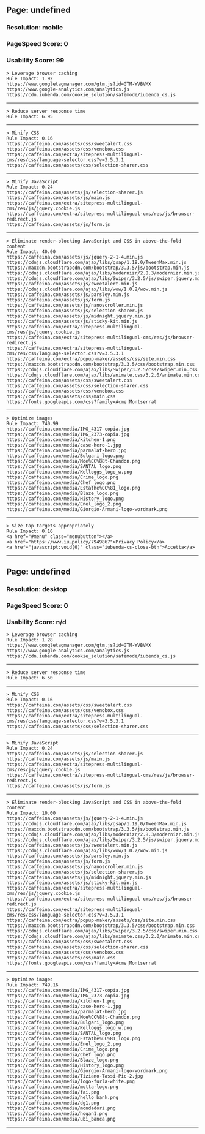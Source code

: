 
   ## Page: undefined

   ### Resolution: mobile

   ### PageSpeed Score: 0

   ### Usability Score: 99

   
    > Leverage browser caching
    Rule Impact: 1.92
    https://www.googletagmanager.com/gtm.js?id=GTM-WVBVMX
    https://www.google-analytics.com/analytics.js
    https://cdn.iubenda.com/cookie_solution/safemode/iubenda_cs.js
  ---
  
    > Reduce server response time
    Rule Impact: 6.95
    
  ---
  
    > Minify CSS
    Rule Impact: 0.16
    https://caffeina.com/assets/css/sweetalert.css
    https://caffeina.com/assets/css/venobox.css
    https://caffeina.com/extra/sitepress-multilingual-cms/res/css/language-selector.css?v=3.5.3.1
    https://caffeina.com/assets/css/selection-sharer.css
  ---
  
    > Minify JavaScript
    Rule Impact: 0.24
    https://caffeina.com/assets/js/selection-sharer.js
    https://caffeina.com/assets/js/main.js
    https://caffeina.com/extra/sitepress-multilingual-cms/res/js/jquery.cookie.js
    https://caffeina.com/extra/sitepress-multilingual-cms/res/js/browser-redirect.js
    https://caffeina.com/assets/js/form.js
  ---
  
    > Eliminate render-blocking JavaScript and CSS in above-the-fold content
    Rule Impact: 40.00
    https://caffeina.com/assets/js/jquery-2-1-4.min.js
    https://cdnjs.cloudflare.com/ajax/libs/gsap/1.19.0/TweenMax.min.js
    https://maxcdn.bootstrapcdn.com/bootstrap/3.3.5/js/bootstrap.min.js
    https://cdnjs.cloudflare.com/ajax/libs/modernizr/2.8.3/modernizr.min.js
    https://cdnjs.cloudflare.com/ajax/libs/Swiper/3.2.5/js/swiper.jquery.min.js
    https://caffeina.com/assets/js/sweetalert.min.js
    https://cdnjs.cloudflare.com/ajax/libs/wow/1.0.2/wow.min.js
    https://caffeina.com/assets/js/parsley.min.js
    https://caffeina.com/assets/js/form.js
    https://caffeina.com/assets/js/nanoscroller.min.js
    https://caffeina.com/assets/js/selection-sharer.js
    https://caffeina.com/assets/js/midnight.jquery.min.js
    https://caffeina.com/assets/js/sticky-kit.min.js
    https://caffeina.com/extra/sitepress-multilingual-cms/res/js/jquery.cookie.js
    https://caffeina.com/extra/sitepress-multilingual-cms/res/js/browser-redirect.js
    https://caffeina.com/extra/sitepress-multilingual-cms/res/css/language-selector.css?v=3.5.3.1
    https://caffeina.com/extra/popup-maker/assets/css/site.min.css
    https://maxcdn.bootstrapcdn.com/bootstrap/3.3.5/css/bootstrap.min.css
    https://cdnjs.cloudflare.com/ajax/libs/Swiper/3.2.5/css/swiper.min.css
    https://cdnjs.cloudflare.com/ajax/libs/animate.css/3.2.0/animate.min.css
    https://caffeina.com/assets/css/sweetalert.css
    https://caffeina.com/assets/css/selection-sharer.css
    https://caffeina.com/assets/css/venobox.css
    https://caffeina.com/assets/css/main.css
    https://fonts.googleapis.com/css?family=Acme|Montserrat
  ---
  
    > Optimize images
    Rule Impact: 740.99
    https://caffeina.com/media/IMG_4317-copia.jpg
    https://caffeina.com/media/IMG_2373-copia.jpg
    https://caffeina.com/media/kitchen-1.png
    https://caffeina.com/media/case-hero-1.jpg
    https://caffeina.com/media/parmalat-hero.jpg
    https://caffeina.com/media/Bulgari_logo.png
    https://caffeina.com/media/Moe%CC%88t-Chandon.png
    https://caffeina.com/media/SANTAL_logo.png
    https://caffeina.com/media/Kelloggs_logo_w.png
    https://caffeina.com/media/Crime_logo.png
    https://caffeina.com/media/Chef_logo.png
    https://caffeina.com/media/Estathe%CC%81_logo.png
    https://caffeina.com/media/Blaze_logo.png
    https://caffeina.com/media/History_logo.png
    https://caffeina.com/media/Enel_logo_2.png
    https://caffeina.com/media/Giorgio-Armani-logo-wordmark.png
  ---
  
    > Size tap targets appropriately
    Rule Impact: 0.16
    <a href="#menu" class="menubutton"></a>
    <a href="https://www.iu…policy/7949867">Privacy Policy</a>
    <a href="javascript:void(0)" class="iubenda-cs-close-btn">Accetta</a>
  ---
  

   
  
   ## Page: undefined

   ### Resolution: desktop

   ### PageSpeed Score: 0

   ### Usability Score: n/d

   
    > Leverage browser caching
    Rule Impact: 1.28
    https://www.googletagmanager.com/gtm.js?id=GTM-WVBVMX
    https://www.google-analytics.com/analytics.js
    https://cdn.iubenda.com/cookie_solution/safemode/iubenda_cs.js
  ---
  
    > Reduce server response time
    Rule Impact: 6.50
    
  ---
  
    > Minify CSS
    Rule Impact: 0.16
    https://caffeina.com/assets/css/sweetalert.css
    https://caffeina.com/assets/css/venobox.css
    https://caffeina.com/extra/sitepress-multilingual-cms/res/css/language-selector.css?v=3.5.3.1
    https://caffeina.com/assets/css/selection-sharer.css
  ---
  
    > Minify JavaScript
    Rule Impact: 0.24
    https://caffeina.com/assets/js/selection-sharer.js
    https://caffeina.com/assets/js/main.js
    https://caffeina.com/extra/sitepress-multilingual-cms/res/js/jquery.cookie.js
    https://caffeina.com/extra/sitepress-multilingual-cms/res/js/browser-redirect.js
    https://caffeina.com/assets/js/form.js
  ---
  
    > Eliminate render-blocking JavaScript and CSS in above-the-fold content
    Rule Impact: 10.00
    https://caffeina.com/assets/js/jquery-2-1-4.min.js
    https://cdnjs.cloudflare.com/ajax/libs/gsap/1.19.0/TweenMax.min.js
    https://maxcdn.bootstrapcdn.com/bootstrap/3.3.5/js/bootstrap.min.js
    https://cdnjs.cloudflare.com/ajax/libs/modernizr/2.8.3/modernizr.min.js
    https://cdnjs.cloudflare.com/ajax/libs/Swiper/3.2.5/js/swiper.jquery.min.js
    https://caffeina.com/assets/js/sweetalert.min.js
    https://cdnjs.cloudflare.com/ajax/libs/wow/1.0.2/wow.min.js
    https://caffeina.com/assets/js/parsley.min.js
    https://caffeina.com/assets/js/form.js
    https://caffeina.com/assets/js/nanoscroller.min.js
    https://caffeina.com/assets/js/selection-sharer.js
    https://caffeina.com/assets/js/midnight.jquery.min.js
    https://caffeina.com/assets/js/sticky-kit.min.js
    https://caffeina.com/extra/sitepress-multilingual-cms/res/js/jquery.cookie.js
    https://caffeina.com/extra/sitepress-multilingual-cms/res/js/browser-redirect.js
    https://caffeina.com/extra/sitepress-multilingual-cms/res/css/language-selector.css?v=3.5.3.1
    https://caffeina.com/extra/popup-maker/assets/css/site.min.css
    https://maxcdn.bootstrapcdn.com/bootstrap/3.3.5/css/bootstrap.min.css
    https://cdnjs.cloudflare.com/ajax/libs/Swiper/3.2.5/css/swiper.min.css
    https://cdnjs.cloudflare.com/ajax/libs/animate.css/3.2.0/animate.min.css
    https://caffeina.com/assets/css/sweetalert.css
    https://caffeina.com/assets/css/selection-sharer.css
    https://caffeina.com/assets/css/venobox.css
    https://caffeina.com/assets/css/main.css
    https://fonts.googleapis.com/css?family=Acme|Montserrat
  ---
  
    > Optimize images
    Rule Impact: 749.16
    https://caffeina.com/media/IMG_4317-copia.jpg
    https://caffeina.com/media/IMG_2373-copia.jpg
    https://caffeina.com/media/kitchen-1.png
    https://caffeina.com/media/case-hero-1.jpg
    https://caffeina.com/media/parmalat-hero.jpg
    https://caffeina.com/media/Moe%CC%88t-Chandon.png
    https://caffeina.com/media/Bulgari_logo.png
    https://caffeina.com/media/Kelloggs_logo_w.png
    https://caffeina.com/media/SANTAL_logo.png
    https://caffeina.com/media/Estathe%CC%81_logo.png
    https://caffeina.com/media/Enel_logo_2.png
    https://caffeina.com/media/Crime_logo.png
    https://caffeina.com/media/Chef_logo.png
    https://caffeina.com/media/Blaze_logo.png
    https://caffeina.com/media/History_logo.png
    https://caffeina.com/media/Giorgio-Armani-logo-wordmark.png
    https://caffeina.com/media/Tiziano-Tassi-Pic-2.jpg
    https://caffeina.com/media/logo-furla-white.png
    https://caffeina.com/media/motta-logo.png
    https://caffeina.com/media/fai.png
    https://caffeina.com/media/hello_bank.png
    https://caffeina.com/media/dg1.png
    https://caffeina.com/media/mondadori.png
    https://caffeina.com/media/hogan1.png
    https://caffeina.com/media/ubi_banca.png
  ---
  

   
  
